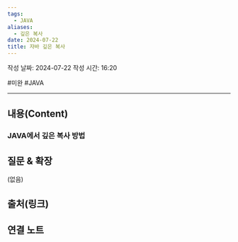 ```yaml
---
tags:
  - JAVA
aliases:
  - 깊은 복사
date: 2024-07-22
title: 자바 깊은 복사
---
```

작성 날짜: 2024-07-22
작성 시간: 16:20

#미완 #JAVA 

----
## 내용(Content)

### JAVA에서 깊은 복사 방법



## 질문 & 확장

(없음)

## 출처(링크)


## 연결 노트










